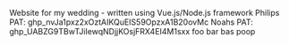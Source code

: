 Website for my wedding - written using Vue.js/Node.js framework
Philips PAT: 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
Noahs PAT: 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
foo bar bas poop
